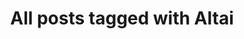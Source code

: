 ---
layout: tag
title: "All posts tagged with Altai"
permalink: /weblog/tags/altai/
taxonomy: Altai
---